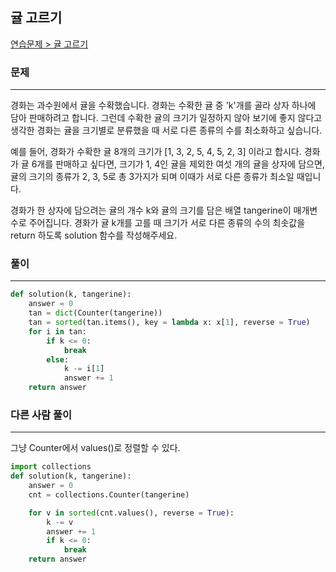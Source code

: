 ## 귤 고르기

[연습문제 > 귤 고르기](https://school.programmers.co.kr/learn/courses/30/lessons/138476)

### 문제
---
경화는 과수원에서 귤을 수확했습니다. 경화는 수확한 귤 중 'k'개를 골라 상자 하나에 담아 판매하려고 합니다. 그런데 수확한 귤의 크기가 일정하지 않아 보기에 좋지 않다고 생각한 경화는 귤을 크기별로 분류했을 때 서로 다른 종류의 수를 최소화하고 싶습니다.

예를 들어, 경화가 수확한 귤 8개의 크기가 [1, 3, 2, 5, 4, 5, 2, 3] 이라고 합시다. 경화가 귤 6개를 판매하고 싶다면, 크기가 1, 4인 귤을 제외한 여섯 개의 귤을 상자에 담으면, 귤의 크기의 종류가 2, 3, 5로 총 3가지가 되며 이때가 서로 다른 종류가 최소일 때입니다.

경화가 한 상자에 담으려는 귤의 개수 k와 귤의 크기를 담은 배열 tangerine이 매개변수로 주어집니다. 경화가 귤 k개를 고를 때 크기가 서로 다른 종류의 수의 최솟값을 return 하도록 solution 함수를 작성해주세요.

### 풀이
---
```python
def solution(k, tangerine):
    answer = 0
    tan = dict(Counter(tangerine))
    tan = sorted(tan.items(), key = lambda x: x[1], reverse = True)
    for i in tan:
        if k <= 0:
            break
        else:
            k -= i[1]
            answer += 1
    return answer
```

### 다른 사람 풀이
---
그냥 Counter에서 values()로 정렬할 수 있다.
```python
import collections
def solution(k, tangerine):
    answer = 0
    cnt = collections.Counter(tangerine)

    for v in sorted(cnt.values(), reverse = True):
        k -= v
        answer += 1
        if k <= 0:
            break
    return answer
```